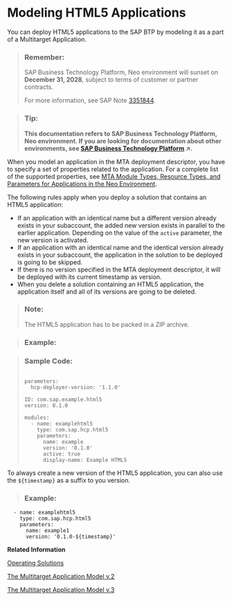 <!-- loio0e8e6a0e25fe46b7bc7f98a7fe5c4076 -->

# Modeling HTML5 Applications

You can deploy HTML5 applications to the SAP BTP by modeling it as a part of a Multitarget Application.

> ### Remember:  
> SAP Business Technology Platform, Neo environment will sunset on **December 31, 2028**, subject to terms of customer or partner contracts.
> 
> For more information, see SAP Note [3351844](https://launchpad.support.sap.com/#/notes/3351844).

> ### Tip:  
> **This documentation refers to SAP Business Technology Platform, Neo environment. If you are looking for documentation about other environments, see [SAP Business Technology Platform](https://help.sap.com/viewer/65de2977205c403bbc107264b8eccf4b/Cloud/en-US/6a2c1ab5a31b4ed9a2ce17a5329e1dd8.html "SAP Business Technology Platform (SAP BTP) is an integrated offering comprised of four technology portfolios: database and data management, application development and integration, analytics, and intelligent technologies. The platform offers users the ability to turn data into business value, compose end-to-end business processes, and build and extend SAP applications quickly.") :arrow_upper_right:.**

When you model an application in the МТА deployment descriptor, you have to specify a set of properties related to thе application. For a complete list of the supported properties, see [MTA Module Types, Resource Types, and Parameters for Applications in the Neo Environment](mta-module-types-resource-types-and-parameters-for-applications-in-the-neo-environment-f1caa87.md).

The following rules apply when you deploy a solution that contains an HTML5 application:

-   If an application with an identical name but a different version already exists in your subaccount, the added new version exists in parallel to the earlier application. Depending on the value of the `active` parameter, the new version is activated.
-   If an application with an identical name and the identical version already exists in your subaccount, the application in the solution to be deployed is going to be skipped.
-   If there is no version specified in the MTA deployment descriptor, it will be deployed with its current timestamp as version.
-   When you delete a solution containing an HTML5 application, the application itself and all of its versions are going to be deleted.

> ### Note:  
> The HTML5 application has to be packed in a ZIP archive.

> ### Example:  

> ### Sample Code:  
> ```
> 
> parameters:
>   hcp-deployer-version: '1.1.0'
> 
> ID: com.sap.example.html5
> version: 0.1.0
> 
> modules:
>   - name: examplehtml5
>     type: com.sap.hcp.html5
>     parameters:
>       name: example 
>       version: '0.1.0'
>       active: true
>       display-name: Example HTML5
> 
> ```

To always create a new version of the HTML5 application, you can also use the `${timestamp}` as a suffix to you version.

> ### Example:  

```
  - name: examplehtml5
    type: com.sap.hcp.html5
    parameters:
      name: example1
      version: '0.1.0-${timestamp}'

```

**Related Information**  




[Operating Solutions](operating-solutions-2abf7d4.md "You can deploy, update, monitor, and delete a solution.")

[The Multitarget Application Model v.2](http://go.sap.com/documents/2016/06/e2f618e4-757c-0010-82c7-eda71af511fa.html)

[The Multitarget Application Model v.3](https://www.sap.com/documents/2021/09/66d96898-fa7d-0010-bca6-c68f7e60039b.html)

